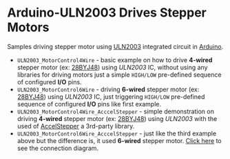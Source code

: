 # Arduino-ULN2003 Drives Stepper Motors


Samples driving stepper motor using [ULN2003](https://github.com/Tarsier-Marianz/ULN2003_Motors/blob/master/References/uln2003_DS.pdf) integrated circuit in [Arduino](https://www.arduino.cc/).

* `ULN2003_MotorControl4Wire` - basic example on how to drive **4-wired** stepper motor (ex: [28BYJ48](http://robocraft.ru/files/datasheet/28BYJ-48.pdf)) using *ULN2003* IC, without using any libraries for driving motors just a simple `HIGH/LOW` pre-defined sequence of configured **I/O** pins.
* `ULN2003_MotorControl6Wire` - driving **6-wired** stepper motor (ex: [28BYJ48](http://robocraft.ru/files/datasheet/28BYJ-48.pdf)) using *ULN2003* IC, just triggering `HIGH/LOW` pre-defined  sequence of configured **I/O** pins like first example.
* `ULN2003_MotorControl4Wire_AcccelStepper` - simple demonstration on driving **4-wired** stepper motor (ex: [28BYJ48](http://robocraft.ru/files/datasheet/28BYJ-48.pdf)) using *ULN2003* with the used of [AccelStepper](https://www.arduinolibraries.info/libraries/accel-stepper) a 3rd-party library.
* `ULN2003_MotorControl6Wire_AcccelStepper` - just like the third example above but the difference is, it used **6-wired** stepper motor. [Click here](https://github.com/Tarsier-Marianz/ULN2003_Motors/blob/master/ULN2003_MotorControl6Wire_AcccelStepper/ULN2003_MotorControl6Wire_diagram.png) to see the connection diagram.
